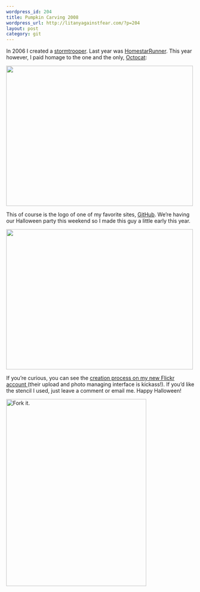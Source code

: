 ```yaml
--- 
wordpress_id: 204
title: Pumpkin Carving 2008
wordpress_url: http://litanyagainstfear.com/?p=204
layout: post
category: git
---
```


In 2006 I created a
<a href="http://photos-a.ak.facebook.com/photos-ak-sf2p/v49/236/39/24408547/n24408547_30746800_6913.jpg">stormtrooper</a>.
Last year was
<a href="http://www.homestarrunner.com/ween_stencils.html">HomestarRunner</a>.
This year however, I paid homage to the one and the only,
<a href="http://www.youtube.com/watch?v=8hm3E2cGQE4">Octocat</a>:

<a href="http://flickr.com/photos/qrush/2960047774/"><img class="aligncenter" title="Octocat!" src="http://farm4.static.flickr.com/3050/2960047774_6e39a980dc.jpg?v=0" alt="" width="500" height="375" /></a>

This of course is the logo of one of my favorite sites,
<a href="http://github.com">GitHub</a>. We’re having our Halloween party
this weekend so I made this guy a little early this year.

<a href="http://flickr.com/photos/qrush/2960048602/"><img class="aligncenter" title="Octocat 3 GitHub" src="http://farm4.static.flickr.com/3250/2960048602_c23942eda0.jpg" alt="" width="500" height="375" /></a>

If you’re curious, you can see the
<a href="http://flickr.com/qrush">creation process on my new Flickr
account </a>(their upload and photo managing interface is kickass!). If
you’d like the stencil I used, just leave a comment or email me. Happy
Halloween!

<a href="http://flickr.com/photos/qrush/2959191819/"><img class="aligncenter" src="http://farm4.static.flickr.com/3272/2959191819_3797a3c385.jpg" alt="Fork it." width="375" height="500" /></a>
